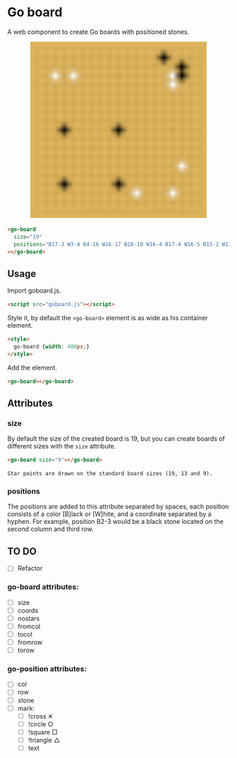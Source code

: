 # Go board

A web component to create Go boards with positioned stones.

<p align="center">
  <img src="samples/sample-board.svg" width="400px" />
</p>

```html
<go-board
  size="19"
  positions="B17-3 W3-4 B4-16 W16-17 B10-10 W16-4 B17-4 W16-5 B15-2 W17-14 B10-16 W12-17 B4-10 W5-4"
></go-board>
```

## Usage

Import goboard.js.

```html
<script src="goboard.js"></script>
```

Style it, by default the `<go-board>` element is as wide as his container element.

```html
<style>
  go-board {width: 400px;}
</style>
```

Add the element.

```html
<go-board></go-board>
```

## Attributes

### size

By default the size of the created board is 19, but you can create boards of different sizes with the `size` attribute.

```html
<go-board size="9"></go-board>
```

    Star points are drawn on the standard board sizes (19, 13 and 9).

### positions

The positions are added to this attribute separated by spaces, each position consists of a color [B]lack or [W]hite, and a coordinate separated by a hyphen. For example, position B2-3 would be a black stone located on the second column and third row.

## TO DO

- [ ] Refactor

### go-board attributes:

- [ ] size
- [ ] coords
- [ ] nostars
- [ ] fromcol
- [ ] tocol
- [ ] fromrow
- [ ] torow

### go-position attributes:

- [ ] col
- [ ] row
- [ ] stone
- [ ] mark:
  - [ ] !cross ✕
  - [ ] !circle ○
  - [ ] !square □
  - [ ] !triangle △
  - [ ] text
